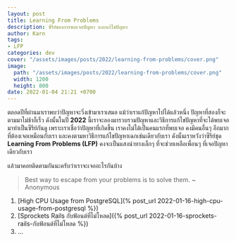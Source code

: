 ```yaml
---
layout: post
title: Learning From Problems
description: ซีรีย์ของการพบเจอปัญหา และแก้ไขปัญหา
author: Karn
tags:
- LFP
categories: dev
cover: "/assets/images/posts/2022/learning-from-problems/cover.png"
image:
  path: "/assets/images/posts/2022/learning-from-problems/cover.png"
  width: 1200
  height: 800
date: 2022-01-04 21:21 +0700
---
```

ตลอดปีที่ผ่านมาเราพบว่าปัญหาจะวิ่งเข้ามาเราเสมอ แม้ว่าเราแก้ปัญหาไปได้แล้วหนึ่ง ปัญหาที่สองก็จะตามมาไม่ช้าก็เร็ว ดังนั้นในปี **2022** นี้เราจะลองมารวบรวมปัญหาและวิธีการแก้ไขปัญหาที่จะได้พบเจอมาทำเป็นซีรีย์กันดู เพราะเราเชื่อว่าปัญหาที่เกิดขึ้น เราคงไม่ได้เป็นคนแรกที่พบเจอ คงมีคนอื่นๆ อีกมากที่ต้องเจอเหมือนกับเรา และคงตามหาวิธีการแก้ไขปัญหาเฉกเช่นเดียวกับเรา ดังนั้นเราหวังว่าซีรีย์ชุด **Learning From Problems (LFP)** คงจะเป็นแสงนำทางเล็กๆ ที่จะช่วยเหลือเพื่อนๆ ที่เจอปัญหาเดียวกับเรา

แล้วมาคอยติดตามกันนะครับว่าเราจะเจออะไรกันบ้าง

> Best way to escape from your problems is to solve them. ~ Anonymous

1. [High CPU Usage from PostgreSQL](% post_url 2022-01-16-high-cpu-usage-from-postgresql %})
2. [Sprockets Rails กับฟ้อนต์ที่ไม่โหลด]({% post_url 2022-01-16-sprockets-rails-กับฟ้อนต์ที่ไม่โหลด %})
3. ...
  